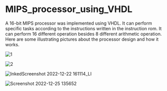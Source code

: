 # MIPS_processor_using_VHDL
A 16-bit MIPS processor was implemented using VHDL. It can perform specific tasks according to the instructions written in the instruction rom.
It can perform 16 different operation besides 8 different arithmetic operation. Here are some illustrating pictures about the processor design and how it works.

![1](https://user-images.githubusercontent.com/101186125/209860912-6a4035bb-fa74-4d04-bd93-fe10a3fc6e19.png)

![2](https://user-images.githubusercontent.com/101186125/209860914-e6ae5cf5-2c6d-419c-9e02-30d95c2fd5cd.jpg)

![InkedScreenshot 2022-12-22 161114_LI](https://user-images.githubusercontent.com/101186125/209860920-646f76d6-ea1d-4501-ab41-80447fb392be.jpg)

![Screenshot 2022-12-25 135652](https://user-images.githubusercontent.com/101186125/209860925-0d244eb6-d4b3-425d-b7fc-fc02566d9576.jpg)
